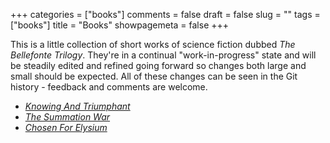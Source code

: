 +++
categories = ["books"]
comments = false
draft = false
slug = ""
tags = ["books"]
title = "Books"
showpagemeta = false
+++

This is a little collection of short works of science fiction dubbed _The Bellefonte Trilogy_. They're in a continual "work-in-progress" state and will be steadily edited and refined going forward so changes both large and small should be expected. All of these changes can be seen in the Git history - feedback and comments are welcome.

- [_Knowing And Triumphant_](https://forstmeier.github.io/knowing-and-triumphant/)
- [_The Summation War_](https://github.com/forstmeier/the-summation-war)
- [_Chosen For Elysium_](https://github.com/forstmeier/chosen-for-elysium)
